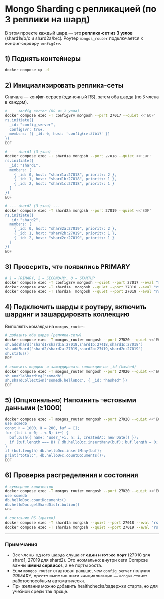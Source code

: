 # Mongo Sharding с репликацией (по 3 реплики на шард)

В этом проекте каждый шард — это **реплика-сет из 3 узлов** (shard1a/b/c и shard2a/b/c).
Роутер `mongos_router` подключается к конфиг-серверу `configSrv`.

## 1) Поднять контейнеры
```bash
docker compose up -d
```

## 2) Инициализировать реплика-сеты
Сначала — конфиг-сервер (одиночный RS), затем оба шарда (по 3 члена в каждом).

```bash
# --- config server (RS из 1 узла) ---
docker compose exec -T configSrv mongosh --port 27017 --quiet <<'EOF'
rs.initiate({
  _id: "config_server",
  configsvr: true,
  members: [{ _id: 0, host: "configSrv:27017" }]
})
EOF

# --- shard1 (3 узла) ---
docker compose exec -T shard1a mongosh --port 27018 --quiet <<'EOF'
rs.initiate({
  _id: "shard1",
  members: [
    { _id: 0, host: "shard1a:27018", priority: 2 },
    { _id: 1, host: "shard1b:27018", priority: 1 },
    { _id: 2, host: "shard1c:27018", priority: 1 }
  ]
})
EOF

# --- shard2 (3 узла) ---
docker compose exec -T shard2a mongosh --port 27019 --quiet <<'EOF'
rs.initiate({
  _id: "shard2",
  members: [
    { _id: 0, host: "shard2a:27019", priority: 2 },
    { _id: 1, host: "shard2b:27019", priority: 1 },
    { _id: 2, host: "shard2c:27019", priority: 1 }
  ]
})
EOF
```

## 3) Проверить, что появились PRIMARY
```bash
# 1 → PRIMARY, 2 → SECONDARY, 0 → STARTUP
docker compose exec -T configSrv mongosh --quiet --port 27017 --eval "rs.status().myState"
docker compose exec -T shard1a  mongosh --quiet --port 27018 --eval "rs.status().myState"
docker compose exec -T shard2a  mongosh --quiet --port 27019 --eval "rs.status().myState"
```

## 4) Подключить шарды к роутеру, включить шардинг и зашардировать коллекцию
Выполнять команды на `mongos_router`:
```bash
# добавить оба шарда (реплика-сеты)
docker compose exec -T mongos_router mongosh --port 27020 --quiet <<'EOF'
sh.addShard("shard1/shard1a:27018,shard1b:27018,shard1c:27018")
sh.addShard("shard2/shard2a:27019,shard2b:27019,shard2c:27019")
sh.status()
EOF

# включить шардинг и зашардировать коллекцию по _id (hashed)
docker compose exec -T mongos_router mongosh --port 27020 --quiet <<'EOF'
sh.enableSharding("somedb")
sh.shardCollection("somedb.helloDoc", { _id: "hashed" })
EOF
```

## 5) (Опционально) Наполнить тестовыми данными (≥1000)
```bash
docker compose exec -T mongos_router mongosh --port 27020 --quiet <<'EOF'
use somedb
const N = 1000, B = 200, buf = [];
for (let i = 0; i < N; i++) {
  buf.push({ name: "user_"+i, n: i, createdAt: new Date() });
  if (buf.length === B) { db.helloDoc.insertMany(buf); buf.length = 0; }
}
if (buf.length) db.helloDoc.insertMany(buf);
print("total:", db.helloDoc.countDocuments());
EOF
```

## 6) Проверка распределения и состояния
```bash
# суммарное количество
docker compose exec -T mongos_router mongosh --port 27020 --quiet <<'EOF'
use somedb
db.helloDoc.countDocuments()
db.helloDoc.getShardDistribution()
EOF

# состояние RS (кратко)
docker compose exec -T shard1a mongosh --quiet --port 27018 --eval "rs.status().members.map(m=>m.stateStr)"
docker compose exec -T shard2a mongosh --quiet --port 27019 --eval "rs.status().members.map(m=>m.stateStr)"
```

---

### Примечания
- Все члены одного шарда слушают **один и тот же порт** (27018 для shard1, 27019 для shard2). Это нормально: внутри сети Compose важны **имена сервисов**, а не порты хоста.
- Если `mongos_router` стартовал раньше, чем `config_server` получил PRIMARY, просто выполни шаги инициализации — `mongos` станет работоспособным автоматически.
- При желании можно добавить healthchecks/задержки старта, но для учебной среды так проще.
